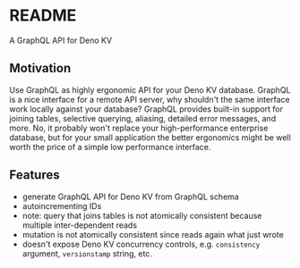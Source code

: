 # README

A GraphQL API for Deno KV



## Motivation

Use GraphQL as highly ergonomic API for your Deno KV database. GraphQL is a nice interface for a remote API server, why shouldn't the same interface work locally against your database? GraphQL provides built-in support for joining tables, selective querying, aliasing, detailed error messages, and more. No, it probably won't replace your high-performance enterprise database, but for your small application the better ergonomics might be well worth the price of a simple low performance interface.



## Features

- generate GraphQL API for Deno KV from GraphQL schema
- autoincrementing IDs
- note: query that joins tables is not atomically consistent because multiple inter-dependent reads
- mutation is not atomically consistent since reads again what just wrote
- doesn't expose Deno KV concurrency controls, e.g. `consistency` argument, `versionstamp` string, etc.
